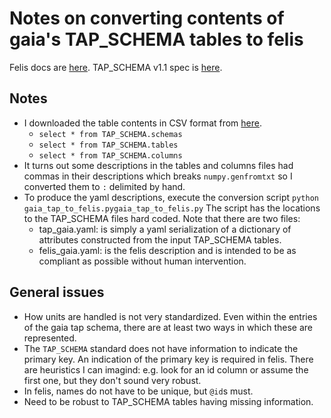 # Notes on converting contents of gaia's TAP_SCHEMA tables to felis

Felis docs are [here](https://felis.lsst.io/).
TAP_SCHEMA v1.1 spec is [here](http://www.ivoa.net/documents/TAP/20170830/PR-TAP-1.1-20170830.pdf).

## Notes
* I downloaded the table contents in CSV format from [here](https://gaia.aip.de/query/).
  * `select * from TAP_SCHEMA.schemas`
  * `select * from TAP_SCHEMA.tables`
  * `select * from TAP_SCHEMA.columns`
* It turns out some descriptions in the tables and columns files had commas in their descriptions which breaks `numpy.genfromtxt` so I converted them to `:` delimited by hand.
* To produce the yaml descriptions, execute the conversion script `python gaia_tap_to_felis.pygaia_tap_to_felis.py`
  The script has the locations to the TAP_SCHEMA files hard coded.
  Note that there are two files:
    * tap_gaia.yaml: is simply a yaml serialization of a dictionary of attributes constructed from the input TAP_SCHEMA tables.
    * felis_gaia.yaml: is the felis description and is intended to be as compliant as possible without human intervention.

## General issues
* How units are handled is not very standardized.
  Even within the entries of the gaia tap schema, there are at least two ways in which these are represented.
* The `TAP_SCHEMA` standard does not have information to indicate the primary key.
  An indication of the primary key is required in felis.
  There are heuristics I can imagind: e.g. look for an id column or assume the first one, but they don't sound very robust.
* In felis, names do not have to be unique, but `@id`s must.
* Need to be robust to TAP_SCHEMA tables having missing information.
